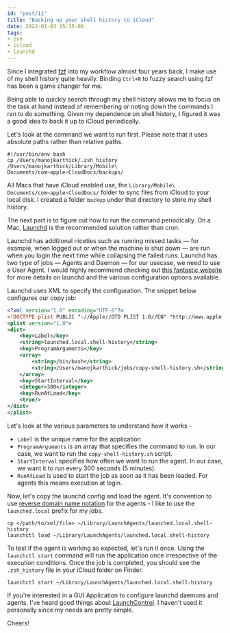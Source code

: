 ```yaml
---
id: "post/11"
title: "Backing up your shell history to iCloud"
date: 2022-01-03 15:15:00
tags:
- zsh
- icloud
- launchd
---
```


<!-- Excerpt Start -->
Since I integrated [fzf][1] into my workflow almost four years back, I make use of my shell history quite heavily. Binding `Ctrl+R` to fuzzy search using fzf has been a game changer for me.

Being able to quickly search through my shell history allows me to focus on the task at hand instead of remembering or noting down the commands I ran to do something. Given my dependence on shell history, I figured it was a good idea to back it up to iCloud periodically.
<!-- Excerpt End -->

Let's look at the command we want to run first. Please note that it uses absolute paths rather than relative paths.
```shell
#!/usr/bin/env bash
cp /Users/manojkarthick/.zsh_history /Users/manojkarthick/Library/Mobile\ Documents/com~apple~CloudDocs/backups/
```
All Macs that have iCloud enabled use, the `Library/Mobile\ Documents/com~apple~CloudDocs/` folder to sync files from iCloud to your local disk. I created a folder `backup` under that directory to store my shell history.

The next part is to figure out how to run the command periodically. On a Mac, [Launchd][2] is the recommended solution rather than cron.

Launchd has additional niceties such as running missed tasks — for example, when logged out or when the machine is shut down — are run when you login the next time while collapsing the failed runs. Launchd has two type of jobs — Agents and Daemon — for our usecase, we need to use a User Agent. I would highly recommend checking out [this fantastic website][3] for more details on launchd and the various configuration options available.

Launchd uses XML to specify the configuration. The snippet below configures our copy job:
```xml
<?xml version="1.0" encoding="UTF-8"?>
<!DOCTYPE plist PUBLIC "-//Apple//DTD PLIST 1.0//EN" "http://www.apple.com/DTDs/PropertyList-1.0.dtd">
<plist version="1.0">
<dict>
	<key>Label</key>
	<string>launched.local.shell-history</string>
	<key>ProgramArguments</key>
	<array>
		<string>/bin/bash</string>
		<string>/Users/manojkarthick/jobs/copy-shell-history.sh</string>
	</array>
	<key>StartInterval</key>
	<integer>300</integer>
	<key>RunAtLoad</key>
	<true/>
</dict>
</plist>
```

Let's look at the various parameters to understand how it works -
* `Label` is the unique name for the application
* `ProgramArguments` is an array that specifies the command to run. In our case, we want to run the `copy-shell-history.sh` script.
* `StartInterval` specifies how often we want to run the agent. In our case, we want it to run every 300 seconds (5 minutes).
* `RunAtLoad` is used to start the job as soon as it has been loaded. For agents this means execution at login.

Now, let's copy the launchd config and load the agent. It's convention to use [reverse domain name notation][4] for the agents - I like to use the `launched.local` prefix for my jobs.
```shell
cp </path/to/xml/file> ~/Library/LaunchAgents/launched.local.shell-history
launchctl load ~/Library/LaunchAgents/launched.local.shell-history
```

To test if the agent is working as expected, let's run it once. Using the `launchctl start` command will run the application once irrespective of the execution conditions. Once the job is completed, you should see the `.zsh_history` file in your iCloud folder on Finder.
```shell
launchctl start ~/Library/LaunchAgents/launched.local.shell-history
```

If you're interested in a GUI Application to configure launchd daemons and agents, I've heard good things about [LaunchControl][5]. I haven't used it personally since my needs are pretty simple.

Cheers!

[1]: https://github.com/junegunn/fzf "fzf"
[2]: https://support.apple.com/en-ca/guide/terminal/apdc6c1077b-5d5d-4d35-9c19-60f2397b2369/mac "launchd"
[3]: https://www.launchd.info/ "launchd.info"
[4]: https://en.wikipedia.org/wiki/Reverse_domain_name_notation "Reverse domain name notation"
[5]: https://www.soma-zone.com/LaunchControl/ "LaunchControl"
